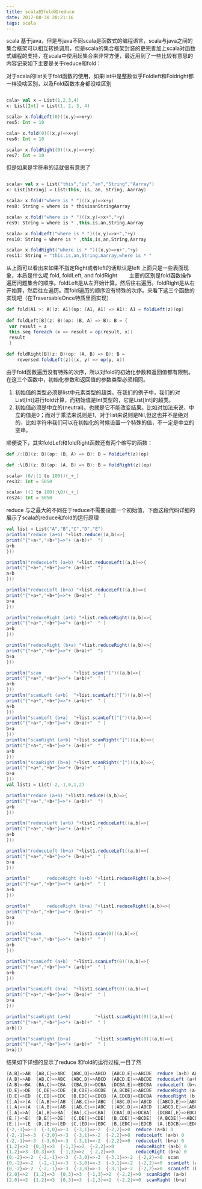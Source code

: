 ```yaml
---
title: scala的fold和reduce
date: 2017-08-30 20:21:16
tags: scala
---
```

scala 基于java，但是与java不同scala是函数式的编程语言，scala与java之间的集合框架可以相互转换调用，但是scala的集合框架封装的更完善加上scala对函数式编程的支持，在scala中使用起集合来非常方便，最近用到了一些比较有意思的内容记录如下主要是关于reduce和fold：
<!-- more -->
对于scala的list关于fold函数的使用，如果list中是整数似乎Foldleft和Foldright都一样没啥区别，以及Fold函数本身都没啥区别
```scala

cala> val x = List(1,2,3,4)
x: List[Int] = List(1, 2, 3, 4)

scala> x.foldLeft(0)((x,y)=>x+y)
res5: Int = 10

cala> x.fold(0)((x,y)=>x+y)
res6: Int = 10

scala> x.foldRight(0)((x,y)=>x+y)
res7: Int = 10

```
但是如果是字符串的话就很有意思了

```scala

scala> val x = List("this","is","an","String","Aarray")
x: List[String] = List(this, is, an, String, Aarray)

scala> x.fold("where is * ")((x,y)=>x+y)
res8: String = where is * thisisanStringAarray

scala> x.fold("where is * ")((x,y)=>x+","+y)
res9: String = where is * ,this,is,an,String,Aarray

scala> x.foldLeft("where is * ")((x,y)=>x+","+y)
res10: String = where is * ,this,is,an,String,Aarray

scala> x.foldRight("where is * ")((x,y)=>x+","+y)
res11: String = "this,is,an,String,Aarray,where is * "

```
从上面可以看出来如果不指定Right或者left的话默认是left
上面只是一些表面现象，本质是什么呢
fold, foldLeft, and foldRight 　　主要的区别是fold函数操作遍历问题集合的顺序。foldLeft是从左开始计算，然后往右遍历。foldRight是从右开始算，然后往左遍历。而fold遍历的顺序没有特殊的次序。来看下这三个函数的实现吧（在TraversableOnce特质里面实现）
```scala
def fold[A1 >: A](z: A1)(op: (A1, A1) => A1): A1 = foldLeft(z)(op)
 
def foldLeft[B](z: B)(op: (B, A) => B): B = {
 var result = z
 this.seq foreach (x => result = op(result, x))
 result
 }
  
def foldRight[B](z: B)(op: (A, B) => B): B =
    reversed.foldLeft(z)((x, y) => op(y, x))
```
由于fold函数遍历没有特殊的次序，所以对fold的初始化参数和返回值都有限制。在这三个函数中，初始化参数和返回值的参数类型必须相同。
1. 初始值的类型必须是list中元素类型的超类。在我们的例子中，我们的对List[Int]进行fold计算，而初始值是Int类型的，它是List[Int]的超类。
2. 初始值必须是中立的(neutral)。也就是它不能改变结果。比如对加法来说，中立的值是0；而对于乘法来说则是1，对于list来说则是Nil,但这也并不是绝对的，比如字符串我们可以在初始化的时候设置一个特殊的值，不一定是中立的空串。



顺便说下，其实foldLeft和foldRight函数还有两个缩写的函数：


```scala
def /:[B](z: B)(op: (B, A) => B): B = foldLeft(z)(op)

def :\[B](z: B)(op: (A, B) => B): B = foldRight(z)(op)

scala> (0/:(1 to 100))(_+_)  
res32: Int = 5050

scala> ((1 to 100):\0)(_+_) 
res24: Int = 5050
```

reduce 与之最大的不同在于reduce不需要设置一个初始值，下面这段代码详细的展示了scala的reduce和fold的运行原理

```scala
val list = List("A","B","C","D","E")
println("reduce (a+b) "+list.reduce((a,b)=>{
print("{"+a+","+b+"}=>"+ (a+b)+"  ")
a+b
}))

println("reduceLeft (a+b) "+list.reduceLeft((a,b)=>{
print("{"+a+","+b+"}=>"+ (a+b)+"  ")
a+b
}))

println("reduceLeft (b+a) "+list.reduceLeft((a,b)=>{
print("{"+a+","+b+"}=>"+ (b+a)+"  " )
b+a
}))

println("reduceRight (a+b) "+list.reduceRight((a,b)=>{
print("{"+a+","+b+"}=>"+ (a+b)+"  " )
a+b
}))

println("reduceRight (b+a) "+list.reduceRight((a,b)=>{
print("{"+a+","+b+"}=>"+ (b+a)+"  ")
b+a
}))

println("scan            "+list.scan("[")((a,b)=>{
print("{"+a+","+b+"}=>"+ (a+b)+"  " )
a+b
}))
println("scanLeft (a+b)  "+list.scanLeft("[")((a,b)=>{
print("{"+a+","+b+"}=>"+ (a+b)+"  " )
a+b
}))
println("scanLeft (b+a)  "+list.scanLeft("[")((a,b)=>{
print("{"+a+","+b+"}=>"+ (b+a)+"  " )
b+a
}))
println("scanRight (a+b) "+list.scanRight("[")((a,b)=>{
print("{"+a+","+b+"}=>"+ (a+b)+"  " )
a+b
}))
println("scanRight (b+a) "+list.scanRight("[")((a,b)=>{
print("{"+a+","+b+"}=>"+ (b+a)+"  " )
b+a
}))
val list1 = List(-2,-1,0,1,2)

println("reduce (a+b) "+list1.reduce((a,b)=>{
print("{"+a+","+b+"}=>"+ (a+b)+"  ")
a+b
}))

println("reduceLeft (a+b) "+list1.reduceLeft((a,b)=>{
print("{"+a+","+b+"}=>"+ (a+b)+"  ")
a+b
}))

println("reduceLeft (b+a) "+list1.reduceLeft((a,b)=>{
print("{"+a+","+b+"}=>"+ (b+a)+"  " )
b+a
}))

println("      reduceRight (a+b) "+list1.reduceRight((a,b)=>{
print("{"+a+","+b+"}=>"+ (a+b)+"  " )
a+b
}))

println("      reduceRight (b+a) "+list1.reduceRight((a,b)=>{
print("{"+a+","+b+"}=>"+ (b+a)+"  ")
b+a
}))

println("scan            "+list1.scan(0)((a,b)=>{
print("{"+a+","+b+"}=>"+ (a+b)+"  " )
a+b
}))

println("scanLeft (a+b)  "+list1.scanLeft(0)((a,b)=>{
print("{"+a+","+b+"}=>"+ (a+b)+"  " )
a+b
}))

println("scanLeft (b+a)  "+list1.scanLeft(0)((a,b)=>{
print("{"+a+","+b+"}=>"+ (b+a)+"  " )
b+a
}))

println("scanRight (a+b)         "+list1.scanRight(0)((a,b)=>{
print("{"+a+","+b+"}=>"+ (a+b)+"  " )
a+b}))

println("scanRight (b+a)         "+list1.scanRight(0)((a,b)=>{
print("{"+a+","+b+"}=>"+ (a+b)+"  " )
b+a}))
```
结果如下详细的显示了reduce 和fold的运行过程,一目了然


```scala
{A,B}=>AB  {AB,C}=>ABC  {ABC,D}=>ABCD  {ABCD,E}=>ABCDE  reduce (a+b) ABCDE
{A,B}=>AB  {AB,C}=>ABC  {ABC,D}=>ABCD  {ABCD,E}=>ABCDE  reduceLeft (a+b) ABCDE
{A,B}=>BA  {BA,C}=>CBA  {CBA,D}=>DCBA  {DCBA,E}=>EDCBA  reduceLeft (b+a) EDCBA
{D,E}=>DE  {C,DE}=>CDE  {B,CDE}=>BCDE  {A,BCDE}=>ABCDE  reduceRight (a+b) ABCDE
{D,E}=>ED  {C,ED}=>EDC  {B,EDC}=>EDCB  {A,EDCB}=>EDCBA  reduceRight (b+a) EDCBA
{[,A}=>[A  {[A,B}=>[AB  {[AB,C}=>[ABC  {[ABC,D}=>[ABCD  {[ABCD,E}=>[ABCDE  scan            List([, [A, [AB, [ABC, [ABCD, [ABCDE)
{[,A}=>[A  {[A,B}=>[AB  {[AB,C}=>[ABC  {[ABC,D}=>[ABCD  {[ABCD,E}=>[ABCDE  scanLeft (a+b)  List([, [A, [AB, [ABC, [ABCD, [ABCDE)
{[,A}=>A[  {A[,B}=>BA[  {BA[,C}=>CBA[  {CBA[,D}=>DCBA[  {DCBA[,E}=>EDCBA[  scanLeft (b+a)  List([, A[, BA[, CBA[, DCBA[, EDCBA[)
{E,[}=>E[  {D,E[}=>DE[  {C,DE[}=>CDE[  {B,CDE[}=>BCDE[  {A,BCDE[}=>ABCDE[  scanRight (a+b) List(ABCDE[, BCDE[, CDE[, DE[, E[, [)
{E,[}=>[E  {D,[E}=>[ED  {C,[ED}=>[EDC  {B,[EDC}=>[EDCB  {A,[EDCB}=>[EDCBA  scanRight (b+a) List([EDCBA, [EDCB, [EDC, [ED, [E, [)
{-2,-1}=>-3  {-3,0}=>-3  {-3,1}=>-2  {-2,2}=>0  reduce (a+b) 0
{-2,-1}=>-3  {-3,0}=>-3  {-3,1}=>-2  {-2,2}=>0  reduceLeft (a+b) 0
{-2,-1}=>-3  {-3,0}=>-3  {-3,1}=>-2  {-2,2}=>0  reduceLeft (b+a) 0
{1,2}=>3  {0,3}=>3  {-1,3}=>2  {-2,2}=>0        reduceRight (a+b) 0
{1,2}=>3  {0,3}=>3  {-1,3}=>2  {-2,2}=>0        reduceRight (b+a) 0
{0,-2}=>-2  {-2,-1}=>-3  {-3,0}=>-3  {-3,1}=>-2  {-2,2}=>0  scan            List(0, -2, -3, -3, -2, 0)
{0,-2}=>-2  {-2,-1}=>-3  {-3,0}=>-3  {-3,1}=>-2  {-2,2}=>0  scanLeft (a+b)  List(0, -2, -3, -3, -2, 0)
{0,-2}=>-2  {-2,-1}=>-3  {-3,0}=>-3  {-3,1}=>-2  {-2,2}=>0  scanLeft (b+a)  List(0, -2, -3, -3, -2, 0)
{2,0}=>2  {1,2}=>3  {0,3}=>3  {-1,3}=>2  {-2,2}=>0  scanRight (a+b)         List(0, 2, 3, 3, 2, 0)
{2,0}=>2  {1,2}=>3  {0,3}=>3  {-1,3}=>2  {-2,2}=>0  scanRight (b+a)         List(0, 2, 3, 3, 2, 0)

```
